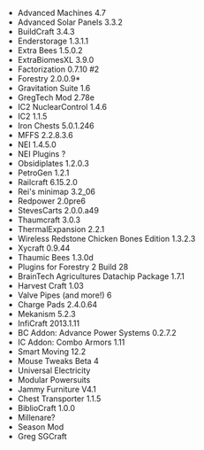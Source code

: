 * Advanced Machines  4.7
* Advanced Solar Panels  3.3.2
* BuildCraft	3.4.3
* Enderstorage	1.3.1.1 
* Extra Bees	1.5.0.2
* ExtraBiomesXL	3.9.0
* Factorization	0.7.10 #2
* Forestry	2.0.0.9* 
* Gravitation Suite	1.6
* GregTech Mod	2.78e
* IC2 NuclearControl	1.4.6
* IC2	1.1.5
* Iron Chests	5.0.1.246
* MFFS	2.2.8.3.6
* NEI	1.4.5.0
* NEI Plugins	?
* Obsidiplates	1.2.0.3
* PetroGen	1.2.1
* Railcraft	6.15.2.0
* Rei's minimap	3.2_06
* Redpower	2.0pre6
* StevesCarts	2.0.0.a49
* Thaumcraft	3.0.3
* ThermalExpansion	2.2.1
* Wireless Redstone Chicken Bones Edition	1.3.2.3
* Xycraft	0.9.44
* Thaumic Bees	1.3.0d
* Plugins for Forestry 2	Build 28
* BrainTech Agricultures Datachip Package	1.7.1
* Harvest Craft	1.03 
* Valve Pipes (and more!)	6
* Charge Pads	2.4.0.64
* Mekanism	5.2.3
* InfiCraft	2013.1.11
* BC Addon: Advance Power Systems	0.2.7.2
* IC Addon: Combo Armors	1.11
* Smart Moving	12.2
* Mouse Tweaks	Beta 4
* Universal Electricity	
* Modular Powersuits	
* Jammy Furniture	V4.1
* Chest Transporter	1.1.5
* BiblioCraft	1.0.0
* Millenare?	
* Season Mod	
* Greg SGCraft		
